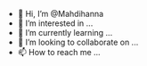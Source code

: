 - 👋 Hi, I’m @Mahdihanna
- 👀 I’m interested in ...
- 🌱 I’m currently learning ...
- 💞️ I’m looking to collaborate on ...
- 📫 How to reach me ...

<!---
Mahdihanna/Mahdihanna is a ✨ special ✨ repository because its `README.md` (this file) appears on your GitHub profile.
You can click the Preview link to take a look at your changes.
--->
